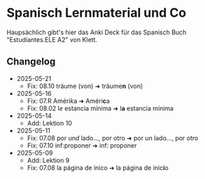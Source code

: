 # Spanisch Lernmaterial und Co

Haupsächlich gibt's hier das Anki Deck für das Spanisch Buch "Estudiantes.ELE A2" von Klett. 

## Changelog

- 2025-05-21
    - Fix: 08.10 träume (von) ➜ träume**n** (von)
- 2025-05-16
    - Fix: 07.R Améri*k*a ➜ Améri**c**a
    - Fix: 08.02 l*e* estancia mínima ➜ l**a** estancia mínima
- 2025-05-14
    - Add: Lektion 10
- 2025-05-11
    - Fix: 07.08 por un*d* lado…, por otro ➜ por un lado…, por otro
    - Fix: 07.10 inf:proponer ➜ inf: proponer
- 2025-05-09
    - Add: Lektion 9
    - Fix: 07.08 la página de inico ➜ la página de inic**i**o

